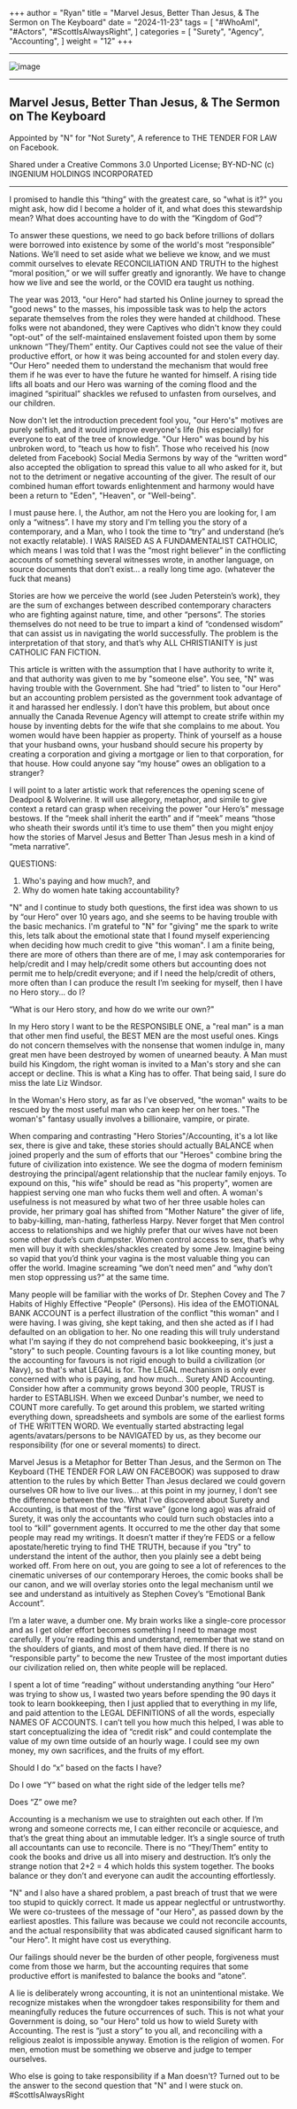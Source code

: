 +++
author = "Ryan"
title = "Marvel Jesus, Better Than Jesus, & The Sermon on The Keyboard"
date = "2024-11-23"
tags = [
    "#WhoAmI",
    "#Actors",
    "#ScottIsAlwaysRight",
]
categories = [
    "Surety",
    "Agency",
    "Accounting",
]
weight = "12"
+++

---

![image](https://github.com/user-attachments/assets/bc2df4c5-c6d4-4394-9f85-b5deaf00356a)

---

## Marvel Jesus, Better Than Jesus, & The Sermon on The Keyboard

Appointed by "N" for "Not Surety",
A reference to THE TENDER FOR LAW on Facebook.

Shared under a Creative Commons 3.0 Unported License; BY-ND-NC
(c) INGENIUM HOLDINGS INCORPORATED 

---

I promised to handle this “thing” with the greatest care, so "what is it?" you might ask, how did I become a holder of it, and what does this stewardship mean? What does accounting have to do with the “Kingdom of God”?
 

To answer these questions, we need to go back before trillions of dollars were borrowed into existence by some of the world's most “responsible” Nations. We’ll need to set aside what we believe we know, and we must commit ourselves to elevate RECONCILIATION AND TRUTH to the highest “moral position,” or we will suffer greatly and ignorantly. We have to change how we live and see the world, or the COVID era taught us nothing. 


The year was 2013, "our Hero" had started his Online journey to spread the "good news" to the masses, his impossible task was to help the actors separate themselves from the roles they were handed at childhood. These folks were not abandoned, they were Captives who didn't know they could "opt-out" of the self-maintained enslavement foisted upon them by some unknown “They/Them” entity. Our Captives could not see the value of their productive effort, or how it was being accounted for and stolen every day. "Our Hero" needed them to understand the mechanism that would free them if he was ever to have the future he wanted for himself. A rising tide lifts all boats and our Hero was warning of the coming flood and the imagined “spiritual” shackles we refused to unfasten from ourselves, and our children.
 

Now don't let the introduction precedent fool you, "our Hero's" motives are purely selfish, and it would improve everyone's life (his especially) for everyone to eat of the tree of knowledge. "Our Hero" was bound by his unbroken word, to “teach us how to fish”. Those who received his (now deleted from Facebook) Social Media Sermons by way of the “written word” also accepted the obligation to spread this value to all who asked for it, but not to the detriment or negative accounting of the giver. The result of our combined human effort towards enlightenment and harmony would have been a return to "Eden", "Heaven", or "Well-being".
 

I must pause here. I, the Author, am not the Hero you are looking for, I am only a “witness”. I have my story and I'm telling you the story of a contemporary, and a Man, who I took the time to “try” and understand (he’s not exactly relatable). I WAS RAISED AS A FUNDAMENTALIST CATHOLIC, which means I was told that I was the “most right believer” in the conflicting accounts of something several witnesses wrote, in another language, on source documents that don’t exist... a really long time ago. (whatever the fuck that means)


Stories are how we perceive the world (see Juden Peterstein’s work), they are the sum of exchanges between described contemporary characters who are fighting against nature, time, and other “persons”. The stories themselves do not need to be true to impart a kind of “condensed wisdom” that can assist us in navigating the world successfully. The problem is the interpretation of that story, and that’s why ALL CHRISTIANITY is just CATHOLIC FAN FICTION.


This article is written with the assumption that I have authority to write it, and that authority was given to me by "someone else". You see, "N" was having trouble with the Government. She had “tried” to listen to "our Hero" but an accounting problem persisted as the government took advantage of it and harassed her endlessly. I don’t have this problem, but about once annually the Canada Revenue Agency will attempt to create strife within my house by inventing debts for the wife that she complains to me about. You women would have been happier as property. Think of yourself as a house that your husband owns, your husband should secure his property by creating a corporation and giving a mortgage or lien to that corporation, for that house. How could anyone say “my house” owes an obligation to a stranger?
 

I will point to a later artistic work that references the opening scene of Deadpool & Wolverine. It will use allegory, metaphor, and simile to give context a retard can grasp when receiving the power "our Hero’s" message bestows. If the “meek shall inherit the earth” and if “meek” means “those who sheath their swords until it’s time to use them” then you might enjoy how the stories of Marvel Jesus and Better Than Jesus mesh in a kind of “meta narrative”.
 

QUESTIONS:
1. Who's paying and how much?, and 
2. Why do women hate taking accountability?
 

"N" and I continue to study both questions, the first idea was shown to us by “our Hero” over 10 years ago, and she seems to be having trouble with the basic mechanics. I'm grateful to "N" for "giving" me the spark to write this, lets talk about the emotional state that I found myself experiencing when deciding how much credit to give "this woman". I am a finite being, there are more of others than there are of me, I may ask contemporaries for help/credit and I may help/credit some others but accounting does not permit me to help/credit everyone; and if I need the help/credit of others, more often than I can produce the result I’m seeking for myself, then I have no Hero story... do I?
 

“What is our Hero story, and how do we write our own?"


In my Hero story I want to be the RESPONSIBLE ONE, a "real man" is a man that other men find useful, the BEST MEN are the most useful ones. Kings do not concern themselves with the nonsense that women indulge in, many great men have been destroyed by women of unearned beauty. A Man must build his Kingdom, the right woman is invited to a Man's story and she can accept or decline. This is what a King has to offer. That being said, I sure do miss the late Liz Windsor.
 

In the Woman's Hero story, as far as I’ve observed, "the woman" waits to be rescued by the most useful man who can keep her on her toes. "The woman's" fantasy usually involves a billionaire, vampire, or pirate.
 

When comparing and contrasting "Hero Stories"/Accounting, it's a lot like sex, there is give and take, these stories should actually BALANCE when joined properly and the sum of efforts that our "Heroes" combine bring the future of civilization into existence. We see the dogma of modern feminism destroying the principal/agent relationship that the nuclear family enjoys. To expound on this, "his wife" should be read as "his property", women are happiest serving one man who fucks them well and often. A woman's usefulness is not measured by what two of her three usable holes can provide, her primary goal has shifted from "Mother Nature" the giver of life, to baby-killing, man-hating, fatherless Harpy. Never forget that Men control access to relationships and we highly prefer that our wives have not been some other dude’s cum dumpster. Women control access to sex, that’s why men will buy it with sheckles/shackles created by some Jew. Imagine being so vapid that you’d think your vagina is the most valuable thing you can offer the world. Imagine screaming “we don’t need men” and “why don’t men stop oppressing us?” at the same time.
 

Many people will be familiar with the works of Dr. Stephen Covey and The 7 Habits of Highly Effective "People" (Persons). His idea of the EMOTIONAL BANK ACCOUNT is a perfect illustration of the conflict "this woman" and I were having. I was giving, she kept taking, and then she acted as if I had defaulted on an obligation to her. No one reading this will truly understand what I'm saying if they do not comprehend basic bookkeeping, it's just a "story" to such people. Counting favours is a lot like counting money, but the accounting for favours is not rigid enough to build a civilization (or Navy), so that's what LEGAL is for. The LEGAL mechanism is only ever concerned with who is paying, and how much... Surety AND Accounting. Consider how after a community grows beyond 300 people, TRUST is harder to ESTABLISH. When we exceed Dunbar's number, we need to COUNT more carefully. To get around this problem, we started writing everything down, spreadsheets and symbols are some of the earliest forms of THE WRITTEN WORD. We eventually started abstracting legal agents/avatars/persons to be NAVIGATED by us, as they become our responsibility (for one or several moments) to direct.
 

Marvel Jesus is a Metaphor for Better Than Jesus, and the Sermon on The Keyboard (THE TENDER FOR LAW ON FACEBOOK) was supposed to draw attention to the rules by which Better Than Jesus declared we could govern ourselves OR how to live our lives... at this point in my journey, I don’t see the difference between the two. What I’ve discovered about Surety and Accounting, is that most of the “first wave” (gone long ago) was afraid of Surety, it was only the accountants who could turn such obstacles into a tool to “kill” government agents. It occurred to me the other day that some people may read my writings. It doesn’t matter if they’re FEDS or a fellow apostate/heretic trying to find THE TRUTH, because if you "try" to understand the intent of the author, then you plainly see a debt being worked off. From here on out, you are going to see a lot of references to the cinematic universes of our contemporary Heroes, the comic books shall be our canon, and we will overlay stories onto the legal mechanism until we see and understand as intuitively as Stephen Covey’s “Emotional Bank Account”.


I’m a later wave, a dumber one. My brain works like a single-core processor and as I get older effort becomes something I need to manage most carefully. If you’re reading this and understand, remember that we stand on the shoulders of giants, and most of them have died. If there is no “responsible party” to become the new Trustee of the most important duties our civilization relied on, then white people will be replaced.
 

I spent a lot of time “reading” without understanding anything “our Hero” was trying to show us, I wasted two years before spending the 90 days it took to learn bookkeeping, then I just applied that to everything in my life, and paid attention to the LEGAL DEFINITIONS of all the words, especially NAMES OF ACCOUNTS. I can’t tell you how much this helped, I was able to start conceptualizing the idea of “credit risk” and could contemplate the value of my own time outside of an hourly wage. I could see my own money, my own sacrifices, and the fruits of my effort. 


Should I do “x” based on the facts I have?

Do I owe “Y” based on what the right side of the ledger tells me?

Does “Z” owe me?


Accounting is a mechanism we use to straighten out each other. If I’m wrong and someone corrects me, I can either reconcile or acquiesce, and that’s the great thing about an immutable ledger. It’s a single source of truth all accountants can use to reconcile. There is no “They/Them” entity to cook the books and drive us all into misery and destruction. It’s only the strange notion that 2+2 = 4 which holds this system together. The books balance or they don’t and everyone can audit the accounting effortlessly.


"N" and I also have a shared problem, a past breach of trust that we were too stupid to quickly correct. It made us appear neglectful or untrustworthy. We were co-trustees of the message of "our Hero", as passed down by the earliest apostles. This failure was because we could not reconcile accounts, and the actual responsibility that was abdicated caused significant harm to "our Hero". It might have cost us everything.


Our failings should never be the burden of other people, forgiveness must come from those we harm, but the accounting requires that some productive effort is manifested to balance the books and “atone”.


A lie is deliberately wrong accounting, it is not an unintentional mistake. We recognize mistakes when the wrongdoer takes responsibility for them and meaningfully reduces the future occurrences of such. This is not what your Government is doing, so "our Hero" told us how to wield Surety with Accounting. The rest is “just a story” to you all, and reconciling with a religious zealot is impossible anyway. Emotion is the religion of women. For men, emotion must be something we observe and judge to temper ourselves.


Who else is going to take responsibility if a Man doesn't? Turned out to be the answer to the second question that "N" and I were stuck on. #ScottIsAlwaysRight



